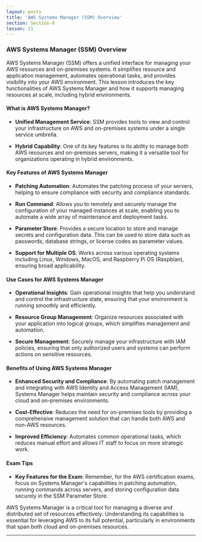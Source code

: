 ```yaml
---
layout: posts
title: 'AWS Systems Manager (SSM) Overview'
section: Section-8
lesson: 11
---
```


### AWS Systems Manager (SSM) Overview

AWS Systems Manager (SSM) offers a unified interface for managing your AWS resources and on-premises systems. It simplifies resource and application management, automates operational tasks, and provides visibility into your AWS environment. This lesson introduces the key functionalities of AWS Systems Manager and how it supports managing resources at scale, including hybrid environments.

<!-- pagebreak -->

#### What is AWS Systems Manager?

- **Unified Management Service**: SSM provides tools to view and control your infrastructure on AWS and on-premises systems under a single service umbrella.

- **Hybrid Capability**: One of its key features is its ability to manage both AWS resources and on-premises servers, making it a versatile tool for organizations operating in hybrid environments.

<!-- pagebreak -->

#### Key Features of AWS Systems Manager

- **Patching Automation**: Automates the patching process of your servers, helping to ensure compliance with security and compliance standards.

- **Run Command**: Allows you to remotely and securely manage the configuration of your managed instances at scale, enabling you to automate a wide array of maintenance and deployment tasks.

- **Parameter Store**: Provides a secure location to store and manage secrets and configuration data. This can be used to store data such as passwords, database strings, or license codes as parameter values.

- **Support for Multiple OS**: Works across various operating systems including Linux, Windows, MacOS, and Raspberry Pi OS (Raspbian), ensuring broad applicability.

<!-- pagebreak -->

#### Use Cases for AWS Systems Manager

- **Operational Insights**: Gain operational insights that help you understand and control the infrastructure state, ensuring that your environment is running smoothly and efficiently.

- **Resource Group Management**: Organize resources associated with your application into logical groups, which simplifies management and automation.

- **Secure Management**: Securely manage your infrastructure with IAM policies, ensuring that only authorized users and systems can perform actions on sensitive resources.

<!-- pagebreak -->

#### Benefits of Using AWS Systems Manager

- **Enhanced Security and Compliance**: By automating patch management and integrating with AWS Identity and Access Management (IAM), Systems Manager helps maintain security and compliance across your cloud and on-premises environments.

- **Cost-Effective**: Reduces the need for on-premises tools by providing a comprehensive management solution that can handle both AWS and non-AWS resources.

- **Improved Efficiency**: Automates common operational tasks, which reduces manual effort and allows IT staff to focus on more strategic work.

<!-- pagebreak -->

#### Exam Tips

- **Key Features for the Exam**: Remember, for the AWS certification exams, focus on Systems Manager's capabilities in patching automation, running commands across servers, and storing configuration data securely in the SSM Parameter Store.

AWS Systems Manager is a critical tool for managing a diverse and distributed set of resources effectively. Understanding its capabilities is essential for leveraging AWS to its full potential, particularly in environments that span both cloud and on-premises resources.

---
